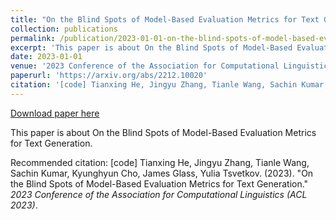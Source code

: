 ```yaml
---
title: "On the Blind Spots of Model-Based Evaluation Metrics for Text Generation"
collection: publications
permalink: /publication/2023-01-01-on-the-blind-spots-of-model-based-evaluation-metrics-for-text-generation
excerpt: 'This paper is about On the Blind Spots of Model-Based Evaluation Metrics for Text Generation.'
date: 2023-01-01
venue: '2023 Conference of the Association for Computational Linguistics (ACL 2023)'
paperurl: 'https://arxiv.org/abs/2212.10020'
citation: '[code] Tianxing He, Jingyu Zhang, Tianle Wang, Sachin Kumar, Kyunghyun Cho, James Glass, Yulia Tsvetkov. (2023). &quot;On the Blind Spots of Model-Based Evaluation Metrics for Text Generation.&quot; <i>2023 Conference of the Association for Computational Linguistics (ACL 2023)</i>.'
---
```


<a href='https://arxiv.org/abs/2212.10020'>Download paper here</a>

This paper is about On the Blind Spots of Model-Based Evaluation Metrics for Text Generation.

Recommended citation: [code] Tianxing He, Jingyu Zhang, Tianle Wang, Sachin Kumar, Kyunghyun Cho, James Glass, Yulia Tsvetkov. (2023). "On the Blind Spots of Model-Based Evaluation Metrics for Text Generation." <i>2023 Conference of the Association for Computational Linguistics (ACL 2023)</i>.